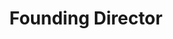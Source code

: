 ---
layout: member
weight: 500
name: Athanasios Kritharis
status: ['board', 'alumni']
title: Founding Director
img: /assets/images/members/thanos.jpg
email: director@ubcenvision.com
year: 2017
alumni_position: MASc UBC, Sanofi
biography: >
  Athanasios (Thanos) Kritharis is a Masters student in Biological & Chemical Engineering. After 3 years of leading the Chem-E-Car Engineering design team and growing it into the multi-project group, Envision. He decided to step-down in his final year of studies to co-found Innovation Onboard. IOB was inspired by his experiences with competitions at UBC such as Hatching Health and Life Sciences Entrepreneurship and in the Lean Launch Pad Program. Thanos strongly believes in the ability of students to make a difference in the world and is committed to empowering them to make these changes.
linkedin: https://www.linkedin.com/in/athanasios-kritharis-180693a5
---